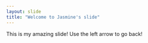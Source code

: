 ```yaml
---
layout: slide
title: "Welcome to Jasmine's slide"
---
```

This is my amazing slide!
Use the left arrow to go back!